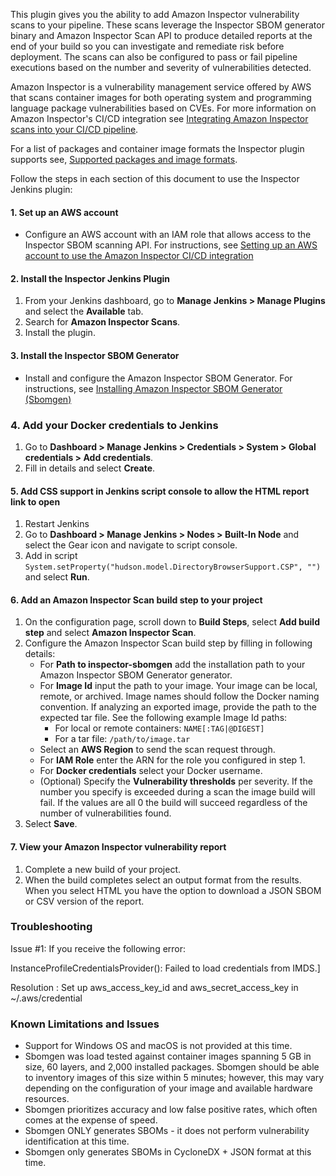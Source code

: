 This plugin gives you the ability to add Amazon Inspector vulnerability scans to your pipeline. These scans leverage the Inspector SBOM generator binary and Amazon Inspector Scan API to produce detailed reports at the end of your build so you can investigate and remediate risk before deployment. The scans can also be configured to pass or fail pipeline executions based on the number and severity of vulnerabilities detected.

Amazon Inspector is a vulnerability management service offered by AWS that scans container images for both operating system and programming language package vulnerabilities based on CVEs. For more information on Amazon Inspector's CI/CD integration see [Integrating Amazon Inspector scans into your CI/CD pipeline](https://docs.aws.amazon.com/inspector/latest/user/scanning-cicd.html).

For a list of packages and container image formats the Inspector plugin supports see, [Supported packages and image formats](https://docs.aws.amazon.com/inspector/latest/user/sbom-generator.html#sbomgen-supported).

Follow the steps in each section of this document to use the Inspector Jenkins plugin:

#### 1. Set up an AWS account
* Configure an AWS account with an IAM role that allows access to the Inspector SBOM scanning API. For instructions, see [Setting up an AWS account to use the Amazon Inspector CI/CD integration](https://docs.aws.amazon.com/inspector/latest/user/configure-cicd-account.html)
#### 2. Install the Inspector Jenkins Plugin
1. From your Jenkins dashboard, go to **Manage Jenkins > Manage Plugins** and select the **Available** tab.
2. Search for **Amazon Inspector Scans**.
3. Install the plugin.

#### 3. Install the Inspector SBOM Generator
* Install and configure the Amazon Inspector SBOM Generator. For instructions, see [Installing Amazon Inspector SBOM Generator (Sbomgen)](http://davlaur-clouddesk2.aka.corp.amazon.com/Inspector/CICD/UG/build/AWSInspectorV2Docs/AWSInspectorV2Docs-3.0/AL2_x86_64/DEV.STD.PTHREAD/build/server-root/inspector/latest/user/sbom-generator.html#install-sbomgen)
### 4. Add your Docker credentials to Jenkins
1. Go to **Dashboard > Manage Jenkins > Credentials > System > Global credentials > Add credentials**.
2. Fill in details and select **Create**.
#### 5. Add CSS support in Jenkins script console to allow the HTML report link to open
1. Restart Jenkins
2. Go to **Dashboard > Manage Jenkins > Nodes > Built-In Node** and select the Gear icon and navigate to script console.
2. Add in script `System.setProperty("hudson.model.DirectoryBrowserSupport.CSP", "")` and select **Run**.
#### 6. Add an Amazon Inspector Scan build step to your project
1. On the configuration page, scroll down to **Build Steps**, select **Add build step** and select **Amazon Inspector Scan**.
2. Configure the Amazon Inspector Scan build step by filling in following details:
    *  For **Path to inspector-sbomgen** add the installation path to your Amazon Inspector SBOM Generator generator.
    * For **Image Id** input the path to your image. Your image can be local, remote, or archived. Image names should follow the Docker naming convention. If analyzing an exported image, provide the path to the expected tar file. See the following example Image Id paths:
        * For local or remote containers: `NAME[:TAG|@DIGEST]`
        * For a tar file: `/path/to/image.tar`
    * Select an **AWS Region** to send the scan request through.
    * For **IAM Role** enter the ARN for the role you configured in step 1.
    * For **Docker credentials** select your Docker username.
    * (Optional) Specify the **Vulnerability thresholds** per severity. If the number you specify is exceeded during a scan the image build will fail. If the values are all 0 the build will succeed regardless of the number of vulnerabilities found.
3. Select **Save**.
#### 7. View your Amazon Inspector vulnerability report
1. Complete a new build of your project.
2. When the build completes select an output format from the results. When you select HTML you have the option to download a JSON SBOM or CSV version of the report.
### Troubleshooting

Issue #1: If you receive the following error:

InstanceProfileCredentialsProvider(): Failed to load credentials from IMDS.]

Resolution : Set up aws_access_key_id and aws_secret_access_key in ~/.aws/credential


### Known Limitations and Issues

* Support for Windows OS and macOS is not provided at this time.
* Sbomgen was load tested against container images spanning 5 GB in size, 60 layers, and 2,000 installed packages. Sbomgen should be able to inventory images of this size within 5 minutes; however, this may vary depending on the configuration of your image and available hardware resources.
* Sbomgen prioritizes accuracy and low false positive rates, which often comes at the expense of speed.
* Sbomgen ONLY generates SBOMs - it does not perform vulnerability identification at this time.
* Sbomgen only generates SBOMs in CycloneDX + JSON format at this time.




